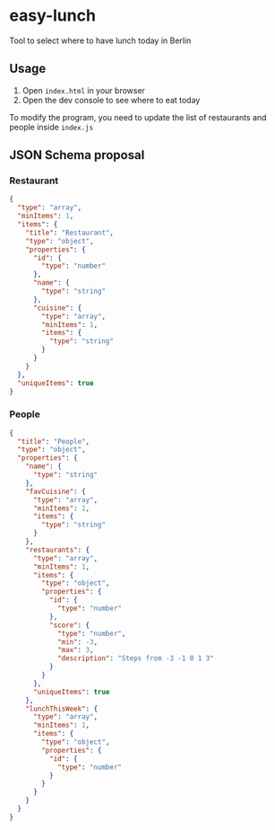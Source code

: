 # easy-lunch

Tool to select where to have lunch today in Berlin

## Usage

1. Open `index.html` in your browser
2. Open the dev console to see where to eat today

To modify the program, you need to update the list of restaurants and people inside `index.js`

## JSON Schema proposal

### Restaurant

```json
{
  "type": "array",
  "minItems": 1,
  "items": {
    "title": "Restaurant",
    "type": "object",
    "properties": {
      "id": {
        "type": "number"
      },
      "name": {
        "type": "string"
      },
      "cuisine": {
        "type": "array",
        "minItems": 1,
        "items": {
          "type": "string"
        }
      }
    }
  },
  "uniqueItems": true
}
```

### People

```json
{
  "title": "People",
  "type": "object",
  "properties": {
    "name": {
      "type": "string"
    },
    "favCuisine": {
      "type": "array",
      "minItems": 1,
      "items": {
        "type": "string"
      }
    },
    "restaurants": {
      "type": "array",
      "minItems": 1,
      "items": {
        "type": "object",
        "properties": {
          "id": {
            "type": "number"
          },
          "score": {
            "type": "number",
            "min": -3,
            "max": 3,
            "description": "Steps from -3 -1 0 1 3"
          }
        }
      },
      "uniqueItems": true
    },
    "lunchThisWeek": {
      "type": "array",
      "minItems": 1,
      "items": {
        "type": "object",
        "properties": {
          "id": {
            "type": "number"
          }
        }
      }
    }
  }
}
```
